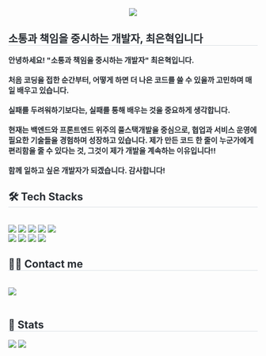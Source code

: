 <div align= "center">
    <img src="https://capsule-render.vercel.app/api?type=waving&color=0:f7f7f7,100:110e0e&height=120&text=Clean%20Code,%20Clear%20Vision&animation=&fontColor=787878&fontSize=40" />
    </div>
    <div style="text-align: left;"> 
    <h2 style="border-bottom: 1px solid #d8dee4; color: #282d33;"> 소통과 책임을 중시하는 개발자, 최은혁입니다 </h2>  
    <div style="font-weight: 700; font-size: 15px; text-align: left; color: #282d33;"> 안녕하세요!  </li>"소통과 책임을 중시하는 개발자" 최은혁입니다.</li><br><br></li>처음 코딩을 접한 순간부터, 어떻게 하면 더 나은 코드를 쓸 수 있을까 고민하며 매일 배우고 있습니다.</li><br><br>  </li>실패를 두려워하기보다는, 실패를 통해 배우는 것을 중요하게 생각합니다.</li><br><br></li>현재는 백엔드와 프론트엔드 위주의 풀스택개발을 중심으로, 협업과 서비스 운영에 필요한 기술들을 경험하며 성장하고 있습니다.  </li>제가 만든 코드 한 줄이 누군가에게 편리함을 줄 수 있다는 것, 그것이 제가 개발을 계속하는 이유입니다!!</li><br><br></li>함께 일하고 싶은 개발자가 되겠습니다. 감사합니다! </div> 
    </div>
    <div style="text-align: left;">
    <h2 style="border-bottom: 1px solid #d8dee4; color: #282d33;"> 🛠️ Tech Stacks </h2> <br> 
    <div style="margin: ; text-align: left;" "text-align: left;"> <img src="https://img.shields.io/badge/Java-007396?style=social&logo=Java&logoColor=white">
          <img src="https://img.shields.io/badge/Javascript-F7DF1E?style=social&logo=Javascript&logoColor=white">
          <img src="https://img.shields.io/badge/jQuery-0769AD?style=social&logo=jQuery&logoColor=white">
          <img src="https://img.shields.io/badge/Python-3776AB?style=social&logo=Python&logoColor=white">
          <img src="https://img.shields.io/badge/Oracle-F80000?style=social&logo=Oracle&logoColor=white">
          <br/><img src="https://img.shields.io/badge/MySQL-4479A1?style=social&logo=MySQL&logoColor=white">
          <img src="https://img.shields.io/badge/HTML5-E34F26?style=social&logo=HTML5&logoColor=white">
          <img src="https://img.shields.io/badge/Spring-6DB33F?style=social&logo=Spring&logoColor=white">
          <img src="https://img.shields.io/badge/Spring Boot-6DB33F?style=social&logo=Spring Boot&logoColor=white">
          </div>
    </div>
    <div style="text-align: left;">
    <h2 style="border-bottom: 1px solid #d8dee4; color: #282d33;"> 🧑‍💻 Contact me </h2> <br> 
    <div style="text-align: left;"> <a href=mailto:ehchoi0206@gmail.com> <img src="https://img.shields.io/badge/Gmail-EA4335?style=social&logo=Gmail&logoColor=white&link=mailto:ehchoi0206@gmail.com"> </a>
          </div>  <br> 
    <div style="text-align: left;">  </div> 
    </div>
    <div style="text-align: left;"> 
    <h2 style="border-bottom: 1px solid #d8dee4; color: #282d33;"> 🏅 Stats </h2> <div style="text-align: left;"> <img src="https://github-readme-stats.vercel.app/api?username=ChoiEunHyuk&bg_color=60,bababa,ffffff&title_color=000000&text_color=000000"
         /> <img src="https://github-readme-stats.vercel.app/api/top-langs/?username=ChoiEunHyuk&layout=compact&bg_color=60,bababa,ffffff&title_color=000000&text_color=000000"
           /> </div> 
    </div>
    
